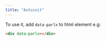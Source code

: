 ```yaml
---
title: "Autoinit"
---
```


To use it, add `data-parlx` to html element e.g:

```html
<div data-parlx></div>
```
